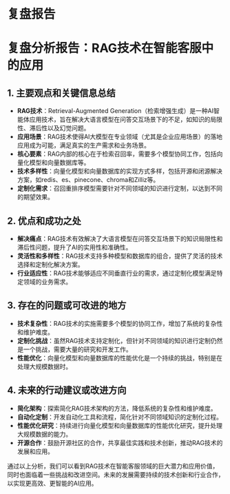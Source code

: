 # 复盘报告

# 复盘分析报告：RAG技术在智能客服中的应用

## 1. 主要观点和关键信息总结

- **RAG技术**：Retrieval-Augmented Generation（检索增强生成）是一种AI智能体应用技术，旨在解决大语言模型在问答交互场景下的不足，如知识的局限性、滞后性以及幻觉问题。
- **应用场景**：RAG技术使得AI大模型在专业领域（尤其是企业应用场景）的落地应用成为可能，满足真实的生产需求和业务场景。
- **核心要素**：RAG内部的核心在于检索召回率，需要多个模型协同工作，包括向量化模型和向量数据库等。
- **技术多样性**：向量化模型和向量数据库的实现方式多样，包括开源和闭源解决方案，如redis、es、pinecone、chroma和Zilliz等。
- **定制化需求**：召回重排序模型需要针对不同领域的知识进行定制，以达到不同的期望效果。

## 2. 优点和成功之处

- **解决痛点**：RAG技术有效解决了大语言模型在问答交互场景下的知识局限性和滞后性问题，提升了AI的实用性和准确性。
- **灵活性和多样性**：RAG技术支持多种模型和数据库的组合，提供了灵活的技术选择和定制化解决方案。
- **行业适应性**：RAG技术能够适应不同垂直行业的需求，通过定制化模型满足特定领域的业务需求。

## 3. 存在的问题或可改进的地方

- **技术复杂性**：RAG技术的实施需要多个模型的协同工作，增加了系统的复杂性和维护难度。
- **定制化挑战**：虽然RAG技术支持定制化，但针对不同领域的知识进行定制仍然是一个挑战，需要大量的研究和开发工作。
- **性能优化**：向量化模型和向量数据库的性能优化是一个持续的挑战，特别是在处理大规模数据时。

## 4. 未来的行动建议或改进方向

- **简化架构**：探索简化RAG技术架构的方法，降低系统的复杂性和维护难度。
- **自动化定制**：开发自动化工具和流程，简化针对不同领域知识的定制化过程。
- **性能优化研究**：持续进行向量化模型和向量数据库的性能优化研究，提升处理大规模数据的能力。
- **开源合作**：鼓励开源社区的合作，共享最佳实践和技术创新，推动RAG技术的发展和应用。

通过以上分析，我们可以看到RAG技术在智能客服领域的巨大潜力和应用价值，同时也面临着一些挑战和改进空间。未来的发展需要持续的技术创新和行业合作，以实现更高效、更智能的AI应用。